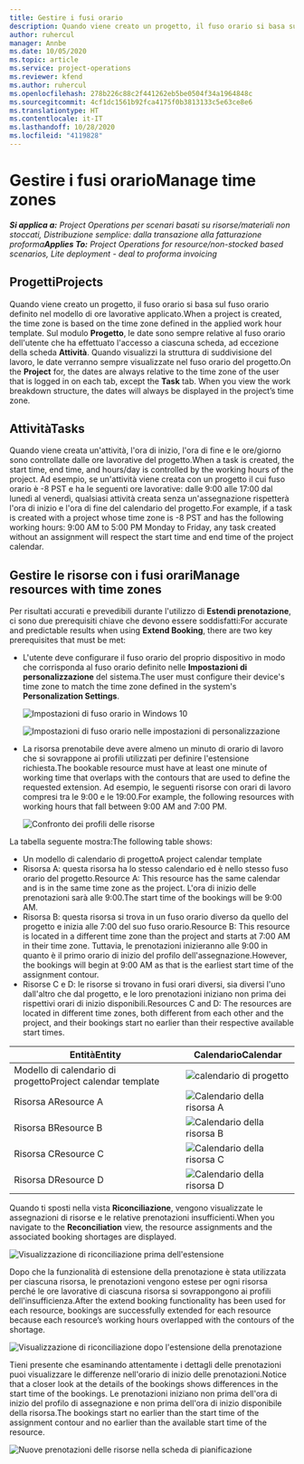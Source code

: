```yaml
---
title: Gestire i fusi orario
description: Quando viene creato un progetto, il fuso orario si basa sul fuso orario definito nel modello di ore lavorative applicato.
author: ruhercul
manager: Annbe
ms.date: 10/05/2020
ms.topic: article
ms.service: project-operations
ms.reviewer: kfend
ms.author: ruhercul
ms.openlocfilehash: 278b226c88c2f441262eb5be0504f34a1964848c
ms.sourcegitcommit: 4cf1dc1561b92fca4175f0b3813133c5e63ce8e6
ms.translationtype: HT
ms.contentlocale: it-IT
ms.lasthandoff: 10/28/2020
ms.locfileid: "4119828"
---
```

# <a name="manage-time-zones"></a><span data-ttu-id="112e8-103">Gestire i fusi orario</span><span class="sxs-lookup"><span data-stu-id="112e8-103">Manage time zones</span></span>

<span data-ttu-id="112e8-104">_**Si applica a:** Project Operations per scenari basati su risorse/materiali non stoccati, Distribuzione semplice: dalla transazione alla fatturazione proforma_</span><span class="sxs-lookup"><span data-stu-id="112e8-104">_**Applies To:** Project Operations for resource/non-stocked based scenarios, Lite deployment - deal to proforma invoicing_</span></span>


## <a name="projects"></a><span data-ttu-id="112e8-105">Progetti</span><span class="sxs-lookup"><span data-stu-id="112e8-105">Projects</span></span>

<span data-ttu-id="112e8-106">Quando viene creato un progetto, il fuso orario si basa sul fuso orario definito nel modello di ore lavorative applicato.</span><span class="sxs-lookup"><span data-stu-id="112e8-106">When a project is created, the time zone is based on the time zone defined in the applied work hour template.</span></span> <span data-ttu-id="112e8-107">Sul modulo **Progetto**, le date sono sempre relative al fuso orario dell'utente che ha effettuato l'accesso a ciascuna scheda, ad eccezione della scheda **Attività**. Quando visualizzi la struttura di suddivisione del lavoro, le date verranno sempre visualizzate nel fuso orario del progetto.</span><span class="sxs-lookup"><span data-stu-id="112e8-107">On the **Project** for, the dates are always relative to the time zone of the user that is logged in on each tab, except the **Task** tab. When you view the work breakdown structure, the dates will always be displayed in the project’s time zone.</span></span>

## <a name="tasks"></a><span data-ttu-id="112e8-108">Attività</span><span class="sxs-lookup"><span data-stu-id="112e8-108">Tasks</span></span>

<span data-ttu-id="112e8-109">Quando viene creata un'attività, l'ora di inizio, l'ora di fine e le ore/giorno sono controllate dalle ore lavorative del progetto.</span><span class="sxs-lookup"><span data-stu-id="112e8-109">When a task is created, the start time, end time, and hours/day is controlled by the working hours of the project.</span></span> <span data-ttu-id="112e8-110">Ad esempio, se un'attività viene creata con un progetto il cui fuso orario è -8 PST e ha le seguenti ore lavorative: dalle 9:00 alle 17:00 dal lunedì al venerdì, qualsiasi attività creata senza un'assegnazione rispetterà l'ora di inizio e l'ora di fine del calendario del progetto.</span><span class="sxs-lookup"><span data-stu-id="112e8-110">For example, if a task is created with a project whose time zone is -8 PST and has the following working hours: 9:00 AM to 5:00 PM Monday to Friday, any task created without an assignment will respect the start time and end time of the project calendar.</span></span>

## <a name="manage-resources-with-time-zones"></a><span data-ttu-id="112e8-111">Gestire le risorse con i fusi orari</span><span class="sxs-lookup"><span data-stu-id="112e8-111">Manage resources with time zones</span></span>

<span data-ttu-id="112e8-112">Per risultati accurati e prevedibili durante l'utilizzo di **Estendi prenotazione**, ci sono due prerequisiti chiave che devono essere soddisfatti:</span><span class="sxs-lookup"><span data-stu-id="112e8-112">For accurate and predictable results when using **Extend Booking**, there are two key prerequisites that must be met:</span></span>  

- <span data-ttu-id="112e8-113">L'utente deve configurare il fuso orario del proprio dispositivo in modo che corrisponda al fuso orario definito nelle **Impostazioni di personalizzazione** del sistema.</span><span class="sxs-lookup"><span data-stu-id="112e8-113">The user must configure their device's time zone to match the time zone defined in the system's **Personalization Settings**.</span></span>
 
  ![Impostazioni di fuso orario in Windows 10](media/reconcile-assignments-03.png)

  ![Impostazioni di fuso orario nelle impostazioni di personalizzazione](media/reconcile-assignments-04.png)
 
- <span data-ttu-id="112e8-116">La risorsa prenotabile deve avere almeno un minuto di orario di lavoro che si sovrappone ai profili utilizzati per definire l'estensione richiesta.</span><span class="sxs-lookup"><span data-stu-id="112e8-116">The bookable resource must have at least one minute of working time that overlaps with the contours that are used to define the requested extension.</span></span> <span data-ttu-id="112e8-117">Ad esempio, le seguenti risorse con orari di lavoro compresi tra le 9:00 e le 19:00.</span><span class="sxs-lookup"><span data-stu-id="112e8-117">For example, the following resources with working hours that fall between 9:00 AM and 7:00 PM.</span></span> 

  ![Confronto dei profili delle risorse](media/reconcile-assignments-05.png)

<span data-ttu-id="112e8-119">La tabella seguente mostra:</span><span class="sxs-lookup"><span data-stu-id="112e8-119">The following table shows:</span></span>

- <span data-ttu-id="112e8-120">Un modello di calendario di progetto</span><span class="sxs-lookup"><span data-stu-id="112e8-120">A project calendar template</span></span>
- <span data-ttu-id="112e8-121">Risorsa A: questa risorsa ha lo stesso calendario ed è nello stesso fuso orario del progetto.</span><span class="sxs-lookup"><span data-stu-id="112e8-121">Resource A: This resource has the same calendar and is in the same time zone as the project.</span></span> <span data-ttu-id="112e8-122">L'ora di inizio delle prenotazioni sarà alle 9:00.</span><span class="sxs-lookup"><span data-stu-id="112e8-122">The start time of the bookings will be 9:00 AM.</span></span>
- <span data-ttu-id="112e8-123">Risorsa B: questa risorsa si trova in un fuso orario diverso da quello del progetto e inizia alle 7:00 del suo fuso orario.</span><span class="sxs-lookup"><span data-stu-id="112e8-123">Resource B: This resource is located in a different time zone than the project and starts at 7:00 AM in their time zone.</span></span> <span data-ttu-id="112e8-124">Tuttavia, le prenotazioni inizieranno alle 9:00 in quanto è il primo orario di inizio del profilo dell'assegnazione.</span><span class="sxs-lookup"><span data-stu-id="112e8-124">However, the bookings will begin at 9:00 AM as that is the earliest start time of the assignment contour.</span></span>
- <span data-ttu-id="112e8-125">Risorse C e D: le risorse si trovano in fusi orari diversi, sia diversi l'uno dall'altro che dal progetto, e le loro prenotazioni iniziano non prima dei rispettivi orari di inizio disponibili.</span><span class="sxs-lookup"><span data-stu-id="112e8-125">Resources C and D: The resources are located in different time zones, both different from each other and the project, and their bookings start no earlier than their respective available start times.</span></span>

|<span data-ttu-id="112e8-126">Entità</span><span class="sxs-lookup"><span data-stu-id="112e8-126">Entity</span></span>  |<span data-ttu-id="112e8-127">Calendario</span><span class="sxs-lookup"><span data-stu-id="112e8-127">Calendar</span></span>  |
|-|-|
|<span data-ttu-id="112e8-128">Modello di calendario di progetto</span><span class="sxs-lookup"><span data-stu-id="112e8-128">Project calendar template</span></span>   | ![calendario di progetto](media/reconcile-assignments-06.png) |
|<span data-ttu-id="112e8-130">Risorsa A</span><span class="sxs-lookup"><span data-stu-id="112e8-130">Resource A</span></span>  | ![Calendario della risorsa A](media/reconcile-assignments-06.png) |
|<span data-ttu-id="112e8-132">Risorsa B</span><span class="sxs-lookup"><span data-stu-id="112e8-132">Resource B</span></span>  |  ![Calendario della risorsa B](media/reconcile-assignments-07.png) |
|<span data-ttu-id="112e8-134">Risorsa C</span><span class="sxs-lookup"><span data-stu-id="112e8-134">Resource C</span></span>  |  ![Calendario della risorsa C](media/reconcile-assignments-08.png) |
|<span data-ttu-id="112e8-136">Risorsa D</span><span class="sxs-lookup"><span data-stu-id="112e8-136">Resource D</span></span>  | ![Calendario della risorsa D](media/reconcile-assignments-09.png)  |
 
<span data-ttu-id="112e8-138">Quando ti sposti nella vista **Riconciliazione**, vengono visualizzate le assegnazioni di risorse e le relative prenotazioni insufficienti.</span><span class="sxs-lookup"><span data-stu-id="112e8-138">When you navigate to the **Reconciliation** view, the resource assignments and the associated booking shortages are displayed.</span></span>

![Visualizzazione di riconciliazione prima dell'estensione](media/reconcile-assignments-10.png)

<span data-ttu-id="112e8-140">Dopo che la funzionalità di estensione della prenotazione è stata utilizzata per ciascuna risorsa, le prenotazioni vengono estese per ogni risorsa perché le ore lavorative di ciascuna risorsa si sovrappongono ai profili dell'insufficienza.</span><span class="sxs-lookup"><span data-stu-id="112e8-140">After the extend booking functionality has been used for each resource, bookings are successfully extended for each resource because each resource’s working hours overlapped with the contours of the shortage.</span></span>

![Visualizzazione di riconciliazione dopo l'estensione della prenotazione](media/reconcile-assignments-11.png) 

<span data-ttu-id="112e8-142">Tieni presente che esaminando attentamente i dettagli delle prenotazioni puoi visualizzare le differenze nell'orario di inizio delle prenotazioni.</span><span class="sxs-lookup"><span data-stu-id="112e8-142">Notice that a closer look at the details of the bookings shows differences in the start time of the bookings.</span></span> <span data-ttu-id="112e8-143">Le prenotazioni iniziano non prima dell'ora di inizio del profilo di assegnazione e non prima dell'ora di inizio disponibile della risorsa.</span><span class="sxs-lookup"><span data-stu-id="112e8-143">The bookings start no earlier than the start time of the assignment contour and no earlier than the available start time of the resource.</span></span>

![Nuove prenotazioni delle risorse nella scheda di pianificazione](media/reconcile-assignments-12.png)
